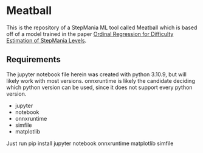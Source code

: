 # Meatball
This is the repository of a StepMania ML tool called Meatball which is based off of a model trained in the paper [Ordinal Regression for Difficulty Estimation of StepMania Levels](https://arxiv.org/pdf/2301.09485.pdf).

## Requirements
The jupyter notebook file herein was created with python 3.10.9, but will likely work with most versions. onnxruntime is likely the candidate deciding which python version can be used, since it does not support every python version.

* jupyter
* notebook
* onnxruntime
* simfile
* matplotlib

Just run pip install jupyter notebook onnxruntime matplotlib simfile
